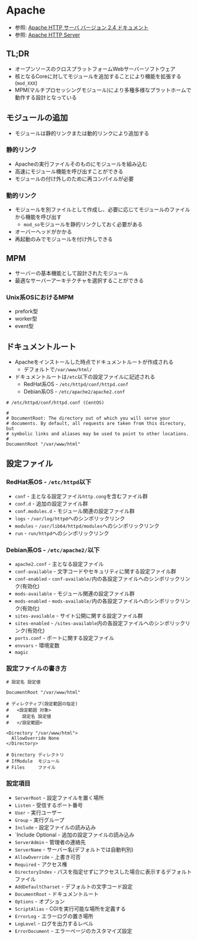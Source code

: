 # Apache
- 参照: [Apache HTTP サーバ バージョン 2.4 ドキュメント](https://httpd.apache.org/docs/2.4/ja/)
- 参照: [Apache HTTP Server](https://ja.wikipedia.org/wiki/Apache_HTTP_Server)

## TL;DR
- オープンソースのクロスプラットフォームWebサーバーソフトウェア
- 核となるCoreに対してモジュールを追加することにより機能を拡張する(`mod_XXX`)
- MPM(マルチプロセッシングモジュール)により多種多様なプラットホームで動作する設計となっている

## モジュールの追加
- モジュールは静的リンクまたは動的リンクにより追加する

### 静的リンク
- Apacheの実行ファイルそのものにモジュールを組み込む
- 高速にモジュール機能を呼び出すことができる
- モジュールの付け外しのために再コンパイルが必要

### 動的リンク
- モジュールを別ファイルとして作成し、必要に応じてモジュールのファイルから機能を呼び出す
  - `mod_so`モジュールを静的リンクしておく必要がある
- オーバーヘッドがかかる
- 再起動のみでモジュールを付け外しできる

## MPM
- サーバーの基本機能として設計されたモジュール
- 最適なサーバーアーキテクチャを選択することができる

### Unix系OSにおけるMPM
- prefork型
- worker型
- event型

## ドキュメントルート
- Apacheをインストールした時点でドキュメントルートが作成される
  - デフォルトで`/var/www/html/`
- ドキュメントルートは`/etc`以下の設定ファイルに記述される
  - RedHat系OS - `/etc/httpd/conf/httpd.conf`
  - Debian系OS - `/etc/apache2/apache2.conf`
```
# /etc/httpd/conf/httpd.conf (CentOS)

#
# DocumentRoot: The directory out of which you will serve your
# documents. By default, all requests are taken from this directory, but
# symbolic links and aliases may be used to point to other locations.
#
DocumentRoot "/var/www/html"
```

## 設定ファイル
### RedHat系OS - `/etc/httpd`以下
- `conf`           - 主となる設定ファイル`http.cong`を含むファイル群
- `conf.d`         - 追加の設定ファイル群
- `conf.modules.d` - モジュール関連の設定ファイル群
- `logs`           - `/var/log/httpd`へのシンボリックリンク
- `modules`        - `/usr/lib64/httpd/modules`へのシンボリックリンク
- `run`            - `run/httpd`へのシンボリックリンク

### Debian系OS - `/etc/apache2/`以下
- `apache2.conf`    - 主となる設定ファイル
- `conf-available`  - 文字コードやセキュリティに関する設定ファイル群
- `conf-enabled`    - `conf-available/`内の各設定ファイルへのシンボリックリンク(有効化)
- `mods-available`  - モジュール関連の設定ファイル群
- `mods-enabled`    - `mods-available/`内の各設定ファイルへのシンボリックリンク(有効化)
- `sites-available` - サイト公開に関する設定ファイル群
- `sites-enabled`   - `/sites-available`内の各設定ファイルへのシンボリックリンク(有効化)
- `ports.conf`      - ポートに関する設定ファイル
- `envvars`         - 環境変数
- `magic`

### 設定ファイルの書き方
```
# 設定名 設定値

DocumentRoot "/var/www/html"
```

```
# ディレクティブ(設定範囲の指定)
#   <設定範囲 対象>
#     設定名 設定値
#   </設定範囲>

<Directory "/var/www/html">
  AllowOverride None
</Directory>

# Directory ディレクトリ
# IfModule  モジュール
# Files     ファイル
```

### 設定項目
- `ServerRoot`        - 設定ファイルを置く場所
- `Listen`            - 受信するポート番号
- `User`              - 実行ユーザー
- `Group`             - 実行グループ
- `Include`           - 設定ファイルの読み込み
- `Include Optional   - 追加の設定ファイルの読み込み
- `ServerAdmin`       - 管理者の連絡先
- `ServerName`        - サーバー名(デフォルトでは自動判別)
- `AllowOverride`     - 上書き可否
- `Required`          - アクセス権
- `DirectoryIndex`    - パスを指定せずにアクセスした場合に表示するデフォルトファイル
- `AddDefaultCharset` - デフォルトの文字コード設定
- `DocumentRoot`      - ドキュメントルート
- `Options`           - オプション
- `ScriptAlias`       - CGIを実行可能な場所を定義する
- `ErrorLog`          - エラーログの置き場所
- `LogLevel`          - ログを出力するレベル
- `ErrorDocument`     - エラーページのカスタマイズ設定
